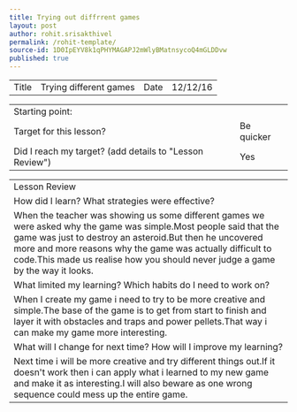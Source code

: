 ```yaml
---
title: Trying out diffrrent games
layout: post
author: rohit.srisakthivel
permalink: /rohit-template/
source-id: 1D0IpEYV8k1qPHYMAGAPJ2mWlyBMatnsycoQ4mGLDDvw
published: true
---
```

<table>
  <tr>
    <td>Title</td>
    <td>Trying different games</td>
    <td>Date</td>
    <td>12/12/16</td>
  </tr>
</table>


<table>
  <tr>
    <td>Starting point:</td>
    <td></td>
  </tr>
  <tr>
    <td>Target for this lesson?</td>
    <td>Be quicker</td>
  </tr>
  <tr>
    <td>Did I reach my target? 
(add details to "Lesson Review")</td>
    <td>Yes </td>
  </tr>
</table>


<table>
  <tr>
    <td>Lesson Review</td>
  </tr>
  <tr>
    <td>How did I learn? What strategies were effective? </td>
  </tr>
  <tr>
    <td>When the teacher was showing us some different games we were asked why the game was simple.Most people said that the game was just to destroy an asteroid.But then he uncovered more and more reasons why the game was actually difficult to code.This made us realise how you should never judge a game by the way it looks.</td>
  </tr>
  <tr>
    <td>What limited my learning? Which habits do I need to work on? </td>
  </tr>
  <tr>
    <td>When I create my game i need to try to be more creative and simple.The base of the game is to get from start to finish and layer it with obstacles and traps and power pellets.That way i can make my game more interesting. </td>
  </tr>
  <tr>
    <td>What will I change for next time? How will I improve my learning?</td>
  </tr>
  <tr>
    <td>Next time i will be more creative and try different things out.If it doesn't work then i can apply what i learned to my new game and make it as interesting.I will also beware as one wrong sequence could mess up the entire game.</td>
  </tr>
</table>



